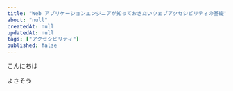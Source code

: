 ```yaml
---
title: "Web アプリケーションエンジニアが知っておきたいウェブアクセシビリティの基礎"
about: "null"
createdAt: null
updatedAt: null
tags: ["アクセシビリティ"]
published: false
---
```

こんにちは

よさそう
